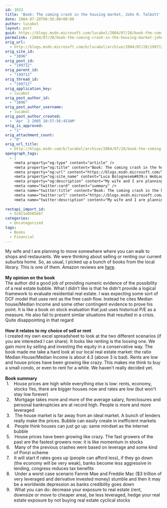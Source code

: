 ```yaml
---
id: 1033
title: 'Book: The coming crash in the housing market, John R. Talbott'
date: 2004-07-28T08:56:00+00:00
author: lucabol
layout: post
guid: https://blogs.msdn.microsoft.com/lucabol/2004/07/28/book-the-coming-crash-in-the-housing-market-john-r-talbott/
permalink: /2004/07/28/book-the-coming-crash-in-the-housing-market-john-r-talbott/
orig_url:
  - http://blogs.msdn.microsoft.com/b/lucabol/archive/2004/07/28/199712.aspx
orig_site_id:
  - "3896"
orig_post_id:
  - "199712"
orig_parent_id:
  - "199712"
orig_thread_id:
  - "199712"
orig_application_key:
  - lucabol
orig_post_author_id:
  - "3896"
orig_post_author_username:
  - lucabol
orig_post_author_created:
  - 'Apr  2 2005 10:57:56:453AM'
orig_is_approved:
  - "1"
orig_attachment_count:
  - "0"
orig_url_title:
  - http://blogs.msdn.com/b/lucabol/archive/2004/07/28/book-the-coming-crash-in-the-housing-market-john-r-talbott.aspx
opengraph_tags:
  - |
    <meta property="og:type" content="article" />
    <meta property="og:title" content="Book: The coming crash in the housing market, John R. Talbott" />
    <meta property="og:url" content="https://blogs.msdn.microsoft.com/lucabol/2004/07/28/book-the-coming-crash-in-the-housing-market-john-r-talbott/" />
    <meta property="og:site_name" content="Luca Bolognese&#039;s WebLog" />
    <meta property="og:description" content="My wife and I are planning to move somewhere where you can walk to shops and restaurants. We were thinking about selling or renting our current suburbia home. So, as usual, I picked up a bunch of books from the local library. This is one of them. Amazon reviews are&nbsp;here. &nbsp; My opinion on the..." />
    <meta name="twitter:card" content="summary" />
    <meta name="twitter:title" content="Book: The coming crash in the housing market, John R. Talbott" />
    <meta name="twitter:url" content="https://blogs.msdn.microsoft.com/lucabol/2004/07/28/book-the-coming-crash-in-the-housing-market-john-r-talbott/" />
    <meta name="twitter:description" content="My wife and I are planning to move somewhere where you can walk to shops and restaurants. We were thinking about selling or renting our current suburbia home. So, as usual, I picked up a bunch of books from the local library. This is one of them. Amazon reviews are&nbsp;here. &nbsp; My opinion on the..." />
    
restapi_import_id:
  - 5c011e0505e67
categories:
  - Uncategorized
tags:
  - Books
  - Financial
---
```

<p class="MsoNormal" style="margin:0;">
  My wife and I are planning to move somewhere where you can walk to shops and restaurants. We were thinking about selling or renting our current suburbia home. So, as usual, I picked up a bunch of books from the local library. This is one of them. Amazon reviews are&nbsp;<a href="http://www.amazon.com/exec/obidos/tg/detail/-/007142220X/qid=1091030040/sr=8-1/ref=sr_8_xs_ap_i1_xgl14/104-6539857-7887162?v=glance&s=books&n=507846">here</a>.
</p>

<p class="MsoNormal" style="margin:0;">
  &nbsp;
</p>

<p class="MsoNormal" style="margin:0;">
  <b>My opinion on the book</b>
</p>

<p class="MsoNormal" style="margin:0;">
  The author did a good job of providing numeric evidence of the possibility of a real estate bubble. What I didn't like is that he didn't provide a logical framework to evaluate residential real estate. I was expecting some sort of DCF model that uses rent as the free cash flow. Instead he cites Median house/Median Income and some other contingent evidence to prove his point. It is like a book on stock evaluation that just uses historical P/E as a measure. He also fail to present similar situations that resulted&nbsp;in a crisis. Quite disappointing in that regard
</p>

<p class="MsoNormal" style="margin:0;">
  &nbsp;
</p>

<p class="MsoNormal" style="margin:0;">
  <b>How it relates to my choice of sell or rent</b>
</p>

<p class="MsoNormal" style="margin:0;">
  I created my own excel spreadsheet to look at the two different scenarios (if you are interested I can share). It looks like renting is the loosing one. We gain more by selling and investing the equity in a conservative way. The book made me take a hard look at our local real estate market: the ratio Median House/Median Income is about 4.3 (above 3 is bad). Rents are low and house prices have been growing like crazy. This makes me think to buy a small condo, or even to rent for a while. We haven't really decided yet.
</p>

<p class="MsoNormal" style="margin:0;">
  &nbsp;
</p>

<p class="MsoNormal" style="margin:0;">
  <b>Book summary</b>
</p>

<p class="MsoNormal" style="margin:0 0 0 21pt;text-indent:-.25in;">
  <span>1.<span style="font:7pt 'Times New Roman';">&nbsp;&nbsp;&nbsp;&nbsp;&nbsp; </span></span>House prices are high while everything else is low: rents, economy, stocks Yes, there are bigger houses now and rates are low (but won't stay low forever)
</p>

<p class="MsoNormal" style="margin:0 0 0 21pt;text-indent:-.25in;">
  <span>2.<span style="font:7pt 'Times New Roman';">&nbsp;&nbsp;&nbsp;&nbsp;&nbsp; </span></span>Mortgage takes more and more of the average salary, foreclosures and personal bankruptcies are at record high. People is more and more leveraged
</p>

<p class="MsoNormal" style="margin:0 0 0 21pt;text-indent:-.25in;">
  <span>3.<span style="font:7pt 'Times New Roman';">&nbsp;&nbsp;&nbsp;&nbsp;&nbsp; </span></span>The house market is far away from an ideal market. A bunch of lenders really make the prices. Bubble can easily create in inefficient markets
</p>

<p class="MsoNormal" style="margin:0 0 0 21pt;text-indent:-.25in;">
  <span>4.<span style="font:7pt 'Times New Roman';">&nbsp;&nbsp;&nbsp;&nbsp;&nbsp; </span></span>People think houses can just go up: same mindset as the internet bubble
</p>

<p class="MsoNormal" style="margin:0 0 0 21pt;text-indent:-.25in;">
  <span>5.<span style="font:7pt 'Times New Roman';">&nbsp;&nbsp;&nbsp;&nbsp;&nbsp; </span></span>House prices have been growing like crazy. The fast growers of the past are the fastest growers now: it is like momentum in stocks
</p>

<p class="MsoNormal" style="margin:0 0 0 21pt;text-indent:-.25in;">
  <span>6.<span style="font:7pt 'Times New Roman';">&nbsp;&nbsp;&nbsp;&nbsp;&nbsp; </span></span>Many of the previous crashes were based on leverage and some kind of Ponzi scheme
</p>

<p class="MsoNormal" style="margin:0 0 0 21pt;text-indent:-.25in;">
  <span>7.<span style="font:7pt 'Times New Roman';">&nbsp;&nbsp;&nbsp;&nbsp;&nbsp; </span></span>It will start if rates goes up (people can afford less), if they go down (the economy will be very weak), banks become less aggressive in lending, congress reduces tax benefits
</p>

<p class="MsoNormal" style="margin:0 0 0 21pt;text-indent:-.25in;">
  <span>8.<span style="font:7pt 'Times New Roman';">&nbsp;&nbsp;&nbsp;&nbsp;&nbsp; </span></span>Under a worst case scenario Fannie Mae and Freddie Mac ($3 trillion of very leveraged and derivative invested money) stumble and then it may be a worldwide depression as banks credibility goes down
</p>

<p class="MsoNormal" style="margin:0 0 0 21pt;text-indent:-.25in;">
  <span>9.<span style="font:7pt 'Times New Roman';">&nbsp;&nbsp;&nbsp;&nbsp;&nbsp; </span></span>What you can do: decrease your exposure to real estate (rent, downsize or move to cheaper area), be less leveraged, hedge your real estate exposure by not buying real estate cyclical stocks
</p>